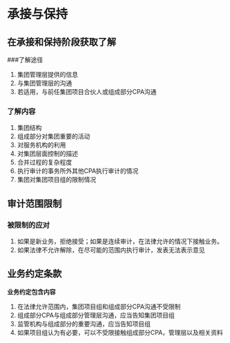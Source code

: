 # 承接与保持

## 在承接和保持阶段获取了解

###了解途径

1. 集团管理层提供的信息
2. 与集团管理层的沟通
3. 若适用，与前任集团项目合伙人或组成部分CPA沟通

### 了解内容

1. 集团结构
2. 组成部分对集团重要的活动
3. 对服务机构的利用
4. 对集团层面控制的描述
5. 合并过程的复杂程度
6. 执行审计的事务所外其他CPA执行审计的情况
7. 集团对集团项目组的限制情况

## 审计范围限制

### 被限制的应对

1. 如果是新业务，拒绝接受；如果是连续审计，在法律允许的情况下接触业务。
2. 如果法律不允许解除，在尽可能的范围内执行审计，发表无法表示意见

## 业务约定条款

**业务约定包含内容**

1. 在法律允许范围内，集团项目组和组成部分CPA沟通不受限制
2. 组成部分CPA与组成部分管理层沟通，应当告知集团项目组
3. 监管机构与组成部分的重要沟通，应当告知项目组
4. 如果项目组认为有必要，可以不受限接触组成部分CPA，管理层以及相关资料

